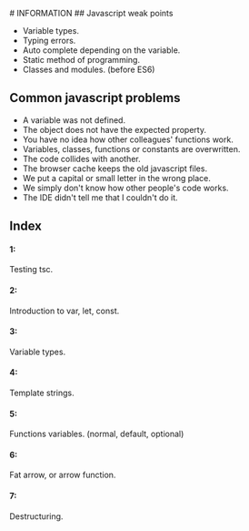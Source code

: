 # INFORMATION
## Javascript weak points

- Variable types.
- Typing errors.
- Auto complete depending on the variable.
- Static method of programming.
- Classes and modules. (before ES6)

## Common javascript problems

- A variable was not defined.
- The object does not have the expected property.
- You have no idea how other colleagues' functions work.
- Variables, classes, functions or constants are overwritten.
- The code collides with another.
- The browser cache keeps the old javascript files.
- We put a capital or small letter in the wrong place.
- We simply don't know how other people's code works.
- The IDE didn't tell me that I couldn't do it.

## Index
#### 1:

Testing tsc.

#### 2:

Introduction to var, let, const.

#### 3:

Variable types.

#### 4:

Template strings.

#### 5:

Functions variables. (normal, default, optional)

#### 6: 

Fat arrow, or arrow function.

#### 7:

Destructuring.